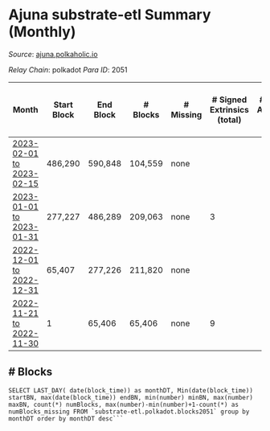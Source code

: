 # Ajuna substrate-etl Summary (Monthly)

_Source_: [ajuna.polkaholic.io](https://ajuna.polkaholic.io)

*Relay Chain*: polkadot
*Para ID*: 2051



| Month | Start Block | End Block | # Blocks | # Missing | # Signed Extrinsics (total) | # Active Accounts (avg) | # Addresses with Balances (max) | Issues |
| ----- | ----------- | --------- | -------- | --------- | --------------------------- | ----------------------- | ------------------------------- | ------ |
| [2023-02-01 to 2023-02-15](/polkadot/2051-ajuna/2023-02-28.md) | 486,290 | 590,848 | 104,559 | none  |  |  | 7 | - | 
| [2023-01-01 to 2023-01-31](/polkadot/2051-ajuna/2023-01-31.md) | 277,227 | 486,289 | 209,063 | none  | 3 |  | 7 | - | 
| [2022-12-01 to 2022-12-31](/polkadot/2051-ajuna/2022-12-31.md) | 65,407 | 277,226 | 211,820 | none  |  |  |  | - | 
| [2022-11-21 to 2022-11-30](/polkadot/2051-ajuna/2022-11-30.md) | 1 | 65,406 | 65,406 | none  | 9 |  |  | - | 

## # Blocks
```
SELECT LAST_DAY( date(block_time)) as monthDT, Min(date(block_time)) startBN, max(date(block_time)) endBN, min(number) minBN, max(number) maxBN, count(*) numBlocks, max(number)-min(number)+1-count(*) as numBlocks_missing FROM `substrate-etl.polkadot.blocks2051` group by monthDT order by monthDT desc```

